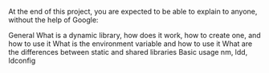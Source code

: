 At the end of this project, you are expected to be able to explain to anyone, without the help of Google:

General
What is a dynamic library, how does it work, how to create one, and how to use it
What is the environment variable  and how to use it
What are the differences between static and shared libraries
Basic usage nm, ldd, ldconfig

